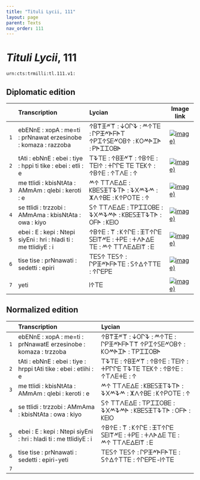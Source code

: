 ```yaml
---
title: "Tituli Lycii, 111"
layout: page
parent: Texts
nav_order: 111
---
```




# *Tituli Lycii*, 111




`urn:cts:trmilli:tl.111.v1:`

## Diplomatic edition

|  | Transcription | Lycian | Image link |
| :---: | :------ | :------ | --- |
| `1` | ebENnE : xopA : me=ti : prNnawat erzesinobe : komaza : razzoba | 𐊁𐊂𐊚𐊑𐊏𐊚 : 𐊜𐊒𐊓𐊙 : 𐊎𐊁𐊗𐊆 : 𐊓𐊕𐊑𐊏𐊀𐊇𐊀𐊗 𐊁𐊕𐊈𐊁𐊖𐊆𐊏𐊒𐊂𐊁 : 𐊋𐊒𐊎𐊀𐊈𐊀 : 𐊕𐊀𐊈𐊈𐊒𐊂𐊀 |[![image)](http://www.homermultitext.org/iipsrv?IIIF=/project/homer/pyramidal/deepzoom/lycian/hc/v1/2007.02.0138.tif/pct:2.778,4.167,96.36,17.15/100,/0/default.jpg)](http://www.homermultitext.org/ict2/?urn=urn:cite2:lycian:hc.v1:2007.02.0138@0.02778,0.04167,0.9636,0.1715) |
| `2` | tAti : ebNnE : ebei : tiye : hppi ti tike : ebei : etli : e | 𐊗𐊙𐊗𐊆 : 𐊁𐊂𐊑𐊏𐊚 : 𐊁𐊂𐊁𐊆 : 𐊗𐊆𐊊𐊁 : 𐊛𐊓𐊓𐊆 𐊗𐊆 𐊗𐊆𐊋𐊁 : 𐊁𐊂𐊁𐊆 : 𐊁𐊗𐊍𐊆 : 𐊁 |[![image)](http://www.homermultitext.org/iipsrv?IIIF=/project/homer/pyramidal/deepzoom/lycian/hc/v1/2007.02.0138.tif/pct:3.105,17.31,96.36,11.86/100,/0/default.jpg)](http://www.homermultitext.org/ict2/?urn=urn:cite2:lycian:hc.v1:2007.02.0138@0.03105,0.1731,0.9636,0.1186) |
| `3` | me ttlidi : kbisNtAta : AMmAm : qlebi : keroti : e | 𐊎𐊁 𐊗𐊗𐊍𐊆𐊅𐊆 : 𐊋𐊂𐊆𐊖𐊑𐊗𐊙𐊗𐊀 : 𐊙𐊐𐊎𐊙𐊎 : 𐊌𐊍𐊁𐊂𐊆 : 𐊋𐊁𐊕𐊒𐊗𐊆 : 𐊁 |[![image)](http://www.homermultitext.org/iipsrv?IIIF=/project/homer/pyramidal/deepzoom/lycian/hc/v1/2007.02.0138.tif/pct:2.165,26.12,97.55,12.5/100,/0/default.jpg)](http://www.homermultitext.org/ict2/?urn=urn:cite2:lycian:hc.v1:2007.02.0138@0.02165,0.2612,0.9755,0.1250) |
| `4` | se ttlidi : trzzobi : AMmAma : kbisNtAta : owa : kiyo | 𐊖𐊁 𐊗𐊗𐊍𐊆𐊅𐊆 : 𐊗𐊕𐊈𐊈𐊒𐊂𐊆 : 𐊙𐊐𐊎𐊙𐊎𐊀 : 𐊋𐊂𐊆𐊖𐊑𐊗𐊙𐊗𐊀 : 𐊒𐊇𐊀 : 𐊋𐊆𐊊𐊒 |[![image)](http://www.homermultitext.org/iipsrv?IIIF=/project/homer/pyramidal/deepzoom/lycian/hc/v1/2007.02.0138.tif/pct:1.961,36.54,97.55,12.5/100,/0/default.jpg)](http://www.homermultitext.org/ict2/?urn=urn:cite2:lycian:hc.v1:2007.02.0138@0.01961,0.3654,0.9755,0.1250) |
| `5` | ebei : E : kepi : Ntepi siyEni : hri : hladi ti : me ttlidiyE : i | 𐊁𐊂𐊁𐊆 : 𐊚 : 𐊋𐊁𐊓𐊆 : 𐊑𐊗𐊁𐊓𐊆 𐊖𐊆𐊊𐊚𐊏𐊆 : 𐊛𐊕𐊆 : 𐊛𐊍𐊀𐊅𐊆 𐊗𐊆 : 𐊎𐊁 𐊗𐊗𐊍𐊆𐊅𐊆𐊊𐊚 : 𐊆 |[![image)](http://www.homermultitext.org/iipsrv?IIIF=/project/homer/pyramidal/deepzoom/lycian/hc/v1/2007.02.0138.tif/pct:2.083,46.96,97.55,12.5/100,/0/default.jpg)](http://www.homermultitext.org/ict2/?urn=urn:cite2:lycian:hc.v1:2007.02.0138@0.02083,0.4696,0.9755,0.1250) |
| `6` | tise tise : prNnawati : sedetti : epiri | 𐊗𐊆𐊖𐊁 𐊗𐊆𐊖𐊁 : 𐊓𐊕𐊑𐊏𐊀𐊇𐊀𐊗𐊆 : 𐊖𐊁𐊅𐊁𐊗𐊗𐊆 : 𐊁𐊓𐊆𐊕𐊆 |[![image)](http://www.homermultitext.org/iipsrv?IIIF=/project/homer/pyramidal/deepzoom/lycian/hc/v1/2007.02.0138.tif/pct:1.43,67.31,97.55,12.5/100,/0/default.jpg)](http://www.homermultitext.org/ict2/?urn=urn:cite2:lycian:hc.v1:2007.02.0138@0.01430,0.6731,0.9755,0.1250) |
| `7` | yeti | 𐊊𐊁𐊗𐊆 |[![image)](http://www.homermultitext.org/iipsrv?IIIF=/project/homer/pyramidal/deepzoom/lycian/hc/v1/2007.02.0138.tif/pct:1.266,76.28,97.55,12.5/100,/0/default.jpg)](http://www.homermultitext.org/ict2/?urn=urn:cite2:lycian:hc.v1:2007.02.0138@0.01266,0.7628,0.9755,0.1250) |

## Normalized edition

|  | Transcription | Lycian |
| :---: | :------ | :------ |
| `1` | ebENnE : xopA : me=ti : prNnawatE erzesinobe : komaza : trzzoba | 𐊁𐊂𐊚𐊑𐊏𐊚 : 𐊜𐊒𐊓𐊙 : 𐊎𐊁𐊗𐊆 : 𐊓𐊕𐊑𐊏𐊀𐊇𐊀𐊗𐊚 𐊁𐊕𐊈𐊁𐊖𐊆𐊏𐊒𐊂𐊁 : 𐊋𐊒𐊎𐊀𐊈𐊀 : 𐊗𐊕𐊈𐊈𐊒𐊂𐊀 |
| `2` | tAti : ebNnE : ebei : tiye : hrppi tAti tike : ebei : etlihi : e | 𐊗𐊙𐊗𐊆 : 𐊁𐊂𐊑𐊏𐊚 : 𐊁𐊂𐊁𐊆 : 𐊗𐊆𐊊𐊁 : 𐊛𐊕𐊓𐊓𐊆 𐊗𐊙𐊗𐊆 𐊗𐊆𐊋𐊁 : 𐊁𐊂𐊁𐊆 : 𐊁𐊗𐊍𐊆𐊛𐊆 : 𐊁 |
| `3` | me ttlidi : kbisNtAta : AMmAm : qlebi : keroti : e | 𐊎𐊁 𐊗𐊗𐊍𐊆𐊅𐊆 : 𐊋𐊂𐊆𐊖𐊑𐊗𐊙𐊗𐊀 : 𐊙𐊐𐊎𐊙𐊎 : 𐊌𐊍𐊁𐊂𐊆 : 𐊋𐊁𐊕𐊒𐊗𐊆 : 𐊁 |
| `4` | se ttlidi : trzzobi : AMmAma : kbisNtAta : owa : kiyo | 𐊖𐊁 𐊗𐊗𐊍𐊆𐊅𐊆 : 𐊗𐊕𐊈𐊈𐊒𐊂𐊆 : 𐊙𐊐𐊎𐊙𐊎𐊀 : 𐊋𐊂𐊆𐊖𐊑𐊗𐊙𐊗𐊀 : 𐊒𐊇𐊀 : 𐊋𐊆𐊊𐊒 |
| `5` | ebei : E : kepi : Ntepi siyEni : hri : hladi ti : me ttlidiyE : i | 𐊁𐊂𐊁𐊆 : 𐊚 : 𐊋𐊁𐊓𐊆 : 𐊑𐊗𐊁𐊓𐊆 𐊖𐊆𐊊𐊚𐊏𐊆 : 𐊛𐊕𐊆 : 𐊛𐊍𐊀𐊅𐊆 𐊗𐊆 : 𐊎𐊁 𐊗𐊗𐊍𐊆𐊅𐊆𐊊𐊚 : 𐊆 |
| `6` | tise tise : prNnawati : sedetti : epiri-yeti | 𐊗𐊆𐊖𐊁 𐊗𐊆𐊖𐊁 : 𐊓𐊕𐊑𐊏𐊀𐊇𐊀𐊗𐊆 : 𐊖𐊁𐊅𐊁𐊗𐊗𐊆 : 𐊁𐊓𐊆𐊕𐊆-𐊊𐊁𐊗𐊆 |
| `7` |  |  |